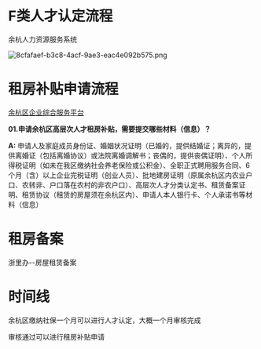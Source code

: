 # F类人才认定流程

余杭人力资源服务系统

![8cfafaef-b3c8-4acf-9ae3-eac4e092b575.png](https://yhrlzyfww.hrss.hzyuhang.cn:11446/zpgl/view/fileView?filePath=/cms/8cfafaef-b3c8-4acf-9ae3-eac4e092b575.png)

# 租房补贴申请流程

[余杭区企业综合服务平台](https://www.ysx.com.cn/yuhangplatform/web-company-pc-v2/index.html#/policy/yh_py_000013_cash?id=706)

**01.申请余杭区高层次人才租房补贴，需要提交哪些材料（信息）？**

**A:** 申请人及家庭成员身份证、婚姻状况证明（已婚的，提供结婚证；离异的，提供离婚证（包括离婚协议）或法院离婚调解书；丧偶的，提供丧偶证明）、个人所得税证明（如未在我区缴纳社会养老保险或公积金）、全职正式聘用服务合同、6个月（含）以上企业完税证明（创业人员）、批地建房证明（原属余杭区内农业户口、农转非、户口落在农村的非农户口）、高层次人才分类认定书、租赁备案证明、租赁协议（租赁的房屋须在余杭区内）、申请人本人银行卡、个人承诺书等材料（信息）

# 租房备案

浙里办--房屋租赁备案

# 时间线

余杭区缴纳社保一个月可以进行人才认定，大概一个月审核完成

审核通过可以进行租房补贴申请

